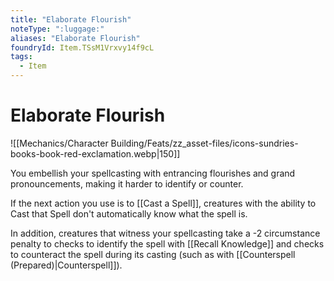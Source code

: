 ```yaml
---
title: "Elaborate Flourish"
noteType: ":luggage:"
aliases: "Elaborate Flourish"
foundryId: Item.TSsM1Vrxvy14f9cL
tags:
  - Item
---
```


# Elaborate Flourish
![[Mechanics/Character Building/Feats/zz_asset-files/icons-sundries-books-book-red-exclamation.webp|150]]

You embellish your spellcasting with entrancing flourishes and grand pronouncements, making it harder to identify or counter.

If the next action you use is to [[Cast a Spell]], creatures with the ability to Cast that Spell don't automatically know what the spell is.

In addition, creatures that witness your spellcasting take a -2 circumstance penalty to checks to identify the spell with [[Recall Knowledge]] and checks to counteract the spell during its casting (such as with [[Counterspell (Prepared)|Counterspell]]).
